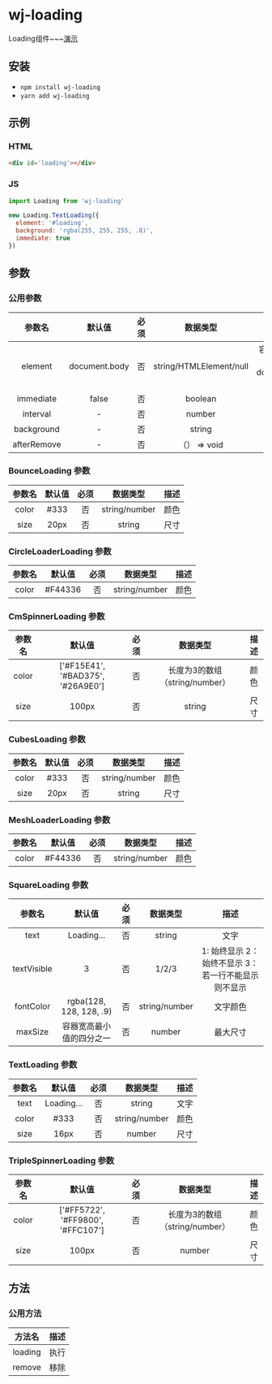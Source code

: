 # wj-loading

Loading组件~~~[演示](https://nlbwqmz.github.io/wj-loading-pages/)

## 安装

- `npm install wj-loading`
- `yarn add wj-loading`

## 示例

### HTML

```html
<div id='loading'></div>
```

### JS
```js
import Loading from 'wj-loading'

new Loading.TextLoading({
  element: '#loading',
  background: 'rgba(255, 255, 255, .8)',
  immediate: true
})
```

## 参数

### 公用参数

| 参数名 | 默认值 | 必须 |数据类型 | 描述 |
| :-: | :-: | :-: | :-: | :-: |
| element | document.body | 否 | string/HTMLElement/null | 容器节点(若为string，则使用document.querySelector查找) |
| immediate | false | 否 | boolean | 立即执行 |
| interval | - | 否 | number | 执行时间（毫秒） |
| background | - | 否 | string | 背景 |
| afterRemove | - | 否 | （） => void | 移除后回调 |

### BounceLoading 参数

| 参数名 | 默认值 | 必须 |数据类型 | 描述 |
| :-: | :-: | :-: | :-: | :-: |
| color | #333 | 否 | string/number | 颜色 |
| size | 20px | 否 | string | 尺寸 |

### CircleLoaderLoading 参数

| 参数名 | 默认值 | 必须 |数据类型 | 描述 |
| :-: | :-: | :-: | :-: | :-: |
| color | #F44336 | 否 | string/number | 颜色 |

### CmSpinnerLoading 参数

| 参数名 | 默认值 | 必须 |数据类型 | 描述 |
| :-: | :-: | :-: | :-: | :-: |
| color | ['#F15E41', '#BAD375', '#26A9E0'] | 否 | 长度为3的数组（string/number） | 颜色 |
| size | 100px | 否 | string | 尺寸 |

### CubesLoading 参数

| 参数名 | 默认值 | 必须 |数据类型 | 描述 |
| :-: | :-: | :-: | :-: | :-: |
| color | #333 | 否 | string/number | 颜色 |
| size | 20px | 否 | string | 尺寸 |

### MeshLoaderLoading 参数

| 参数名 | 默认值 | 必须 |数据类型 | 描述 |
| :-: | :-: | :-: | :-: | :-: |
| color | #F44336 | 否 | string/number | 颜色 |

### SquareLoading 参数

| 参数名 | 默认值 | 必须 |数据类型 | 描述 |
| :-: | :-: | :-: | :-: | :-: |
| text | Loading... | 否 | string | 文字 |
| textVisible | 3 | 否 | 1/2/3 | 1: 始终显示 2：始终不显示 3：若一行不能显示则不显示 |
| fontColor | rgba(128, 128, 128, .9) | 否 | string/number | 文字颜色 |
| maxSize | 容器宽高最小值的四分之一 | 否 | number | 最大尺寸 |

### TextLoading 参数

| 参数名 | 默认值 | 必须 |数据类型 | 描述 |
| :-: | :-: | :-: | :-: | :-: |
| text | Loading... | 否 | string | 文字 |
| color | #333 | 否 | string/number | 颜色 |
| size | 16px | 否 | number | 尺寸 |

### TripleSpinnerLoading 参数

| 参数名 | 默认值 | 必须 |数据类型 | 描述 |
| :-: | :-: | :-: | :-: | :-: |
| color | ['#FF5722', '#FF9800', '#FFC107'] | 否 | 长度为3的数组（string/number） | 颜色 |
| size | 100px | 否 | number | 尺寸 |

## 方法

### 公用方法
| 方法名 | 描述 |
| :-: | :-: |
| loading | 执行 |
| remove | 移除 |